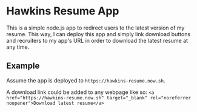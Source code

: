 # Hawkins Resume App

This is a simple node.js app to redirect users to the latest version of my resume. This way, I can deploy this app and simply link download buttons and recruiters to my app's URL in order to download the latest resume at any time.

## Example

Assume the app is deployed to `https://hawkins-resume.now.sh`.

A download link could be added to any webpage like so: `<a href="https://hawkins-resume.now.sh" target="_blank" rel="noreferrer noopener">Download latest resume</a>`

